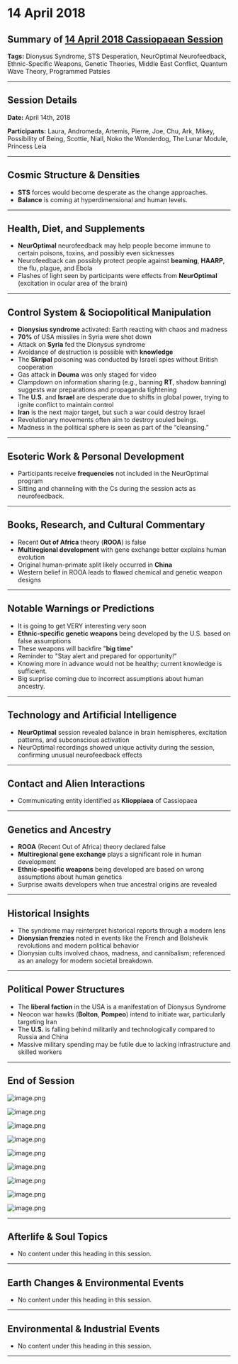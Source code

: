 # 14 April 2018

## Summary of [14 April 2018 Cassiopaean Session](https://cassiopaea.org/forum/threads/session-14-april-2018.45814/#post-757646)

**Tags:** Dionysus Syndrome, STS Desperation, NeurOptimal Neurofeedback, Ethnic-Specific Weapons, Genetic Theories, Middle East Conflict, Quantum Wave Theory, Programmed Patsies

---


## Session Details

**Date:** April 14th, 2018

**Participants:** Laura, Andromeda, Artemis, Pierre, Joe, Chu, Ark, Mikey, Possibility of Being, Scottie, Niall, Noko the Wonderdog, The Lunar Module, Princess Leia

---


## Cosmic Structure & Densities

- **STS** forces would become desperate as the change approaches.
- **Balance** is coming at hyperdimensional and human levels.

---


## Health, Diet, and Supplements

- **NeurOptimal** neurofeedback may help people become immune to certain poisons, toxins, and possibly even sicknesses
- Neurofeedback can possibly protect people against **beaming**, **HAARP**, the flu, plague, and Ebola
- Flashes of light seen by participants were effects from **NeurOptimal** (excitation in ocular area of the brain)

---


## Control System & Sociopolitical Manipulation

- **Dionysius syndrome** activated: Earth reacting with chaos and madness
- **70%** of USA missiles in Syria were shot down
- Attack on **Syria** fed the Dionysus syndrome
- Avoidance of destruction is possible with **knowledge**
- The **Skripal** poisoning was conducted by Israeli spies without British cooperation
- Gas attack in **Douma** was only staged for video
- Clampdown on information sharing (e.g., banning **RT**, shadow banning) suggests war preparations and propaganda tightening
- The **U.S.** and **Israel** are desperate due to shifts in global power, trying to ignite conflict to maintain control
- **Iran** is the next major target, but such a war could destroy Israel
- Revolutionary movements often aim to destroy souled beings.
- Madness in the political sphere is seen as part of the “cleansing.”

---


## Esoteric Work & Personal Development

- Participants receive **frequencies** not included in the NeurOptimal program
- Sitting and channeling with the Cs during the session acts as neurofeedback.

---


## Books, Research, and Cultural Commentary

- Recent **Out of Africa** theory (**ROOA**) is false
- **Multiregional development** with gene exchange better explains human evolution
- Original human-primate split likely occurred in **China**
- Western belief in ROOA leads to flawed chemical and genetic weapon designs

---


## Notable Warnings or Predictions

- It is going to get VERY interesting very soon
- **Ethnic-specific genetic weapons** being developed by the U.S. based on false assumptions
- These weapons will backfire "**big time**"
- Reminder to "Stay alert and prepared for opportunity!"
- Knowing more in advance would not be healthy; current knowledge is sufficient.
- Big surprise coming due to incorrect assumptions about human ancestry.

---


## Technology and Artificial Intelligence

- **NeurOptimal** session revealed balance in brain hemispheres, excitation patterns, and subconscious activation
- NeurOptimal recordings showed unique activity during the session, confirming unusual neurofeedback effects

---


## Contact and Alien Interactions

- Communicating entity identified as **Klioppiaea** of Cassiopaea

---


## Genetics and Ancestry

- **ROOA** (Recent Out of Africa) theory declared false
- **Multiregional gene exchange** plays a significant role in human development
- **Ethnic-specific weapons** being developed are based on wrong assumptions about human genetics
- Surprise awaits developers when true ancestral origins are revealed

---


## Historical Insights

- The syndrome may reinterpret historical reports through a modern lens
- **Dionysian frenzies** noted in events like the French and Bolshevik revolutions and modern political behavior
- Dionysian cults involved chaos, madness, and cannibalism; referenced as an analogy for modern societal breakdown.

---


## Political Power Structures

- The **liberal faction** in the USA is a manifestation of Dionysus Syndrome
- Neocon war hawks (**Bolton**, **Pompeo**) intend to initiate war, particularly targeting Iran
- The **U.S.** is falling behind militarily and technologically compared to Russia and China
- Massive military spending may be futile due to lacking infrastructure and skilled workers

---


## End of Session

![image.png](image0.png)

![image.png](image1.png)

![image.png](image2.png)

![image.png](image3.png)

![image.png](image4.png)

![image.png](image5.png)

![image.png](image6.png)

![image.png](image7.png)

![image.png](image8.png)


---
## Afterlife & Soul Topics

- No content under this heading in this session.

---


## Earth Changes & Environmental Events

- No content under this heading in this session.

---


## Environmental & Industrial Events

- No content under this heading in this session.

---
